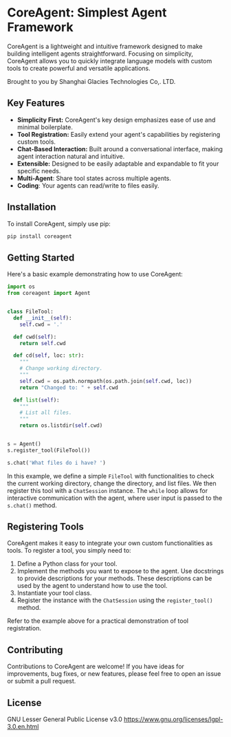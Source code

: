 # CoreAgent: Simplest Agent Framework

CoreAgent is a lightweight and intuitive framework designed to make building intelligent agents straightforward. Focusing on simplicity, CoreAgent allows you to quickly integrate language models with custom tools to create powerful and versatile applications. 

Brought to you by Shanghai Glacies Technologies Co,. LTD. 

## Key Features

* **Simplicity First:** CoreAgent's key design emphasizes ease of use and minimal boilerplate.
* **Tool Registration:** Easily extend your agent's capabilities by registering custom tools.
* **Chat-Based Interaction:** Built around a conversational interface, making agent interaction natural and intuitive.
* **Extensible:** Designed to be easily adaptable and expandable to fit your specific needs.
* **Multi-Agent**: Share tool states across multiple agents.  
* **Coding**: Your agents can read/write to files easily. 

## Installation

To install CoreAgent, simply use pip:

```bash
pip install coreagent
````

## Getting Started

Here's a basic example demonstrating how to use CoreAgent:

```python
import os
from coreagent import Agent


class FileTool:
  def __init__(self):
    self.cwd = '.'

  def cwd(self):
    return self.cwd

  def cd(self, loc: str):
    """
    # Change working directory.
    """
    self.cwd = os.path.normpath(os.path.join(self.cwd, loc))
    return "Changed to: " + self.cwd

  def list(self):
    """
    # List all files.
    """
    return os.listdir(self.cwd)


s = Agent()
s.register_tool(FileTool())

s.chat('What files do i have? ')
```

In this example, we define a simple `FileTool` with functionalities to check the current working directory, change the directory, and list files. We then register this tool with a `ChatSession` instance. The `while` loop allows for interactive communication with the agent, where user input is passed to the `s.chat()` method.

## Registering Tools

CoreAgent makes it easy to integrate your own custom functionalities as tools. To register a tool, you simply need to:

1.  Define a Python class for your tool.
2.  Implement the methods you want to expose to the agent. Use docstrings to provide descriptions for your methods. These descriptions can be used by the agent to understand how to use the tool.
3.  Instantiate your tool class.
4.  Register the instance with the `ChatSession` using the `register_tool()` method.

Refer to the example above for a practical demonstration of tool registration.

## Contributing

Contributions to CoreAgent are welcome! If you have ideas for improvements, bug fixes, or new features, please feel free to open an issue or submit a pull request.

## License
GNU Lesser General Public License v3.0
https://www.gnu.org/licenses/lgpl-3.0.en.html
